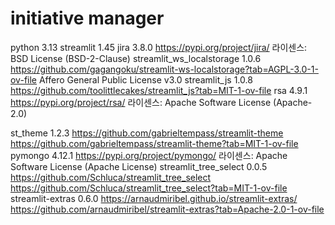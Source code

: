 # initiative manager

python 								3.13
streamlit 							1.45
jira 									3.8.0	https://pypi.org/project/jira/ 라이센스: BSD License (BSD-2-Clause)
streamlit_ws_localstorage	1.0.6 https://github.com/gagangoku/streamlit-ws-localstorage?tab=AGPL-3.0-1-ov-file Affero General Public License v3.0
streamlit_js						1.0.8	https://github.com/toolittlecakes/streamlit_js?tab=MIT-1-ov-file
rsa									4.9.1 https://pypi.org/project/rsa/ 라이센스: Apache Software License (Apache-2.0)

st_theme							1.2.3 https://github.com/gabrieltempass/streamlit-theme https://github.com/gabrieltempass/streamlit-theme?tab=MIT-1-ov-file
pymongo							4.12.1	https://pypi.org/project/pymongo/ 라이센스: Apache Software License (Apache License)
streamlit_tree_select			0.0.5		https://github.com/Schluca/streamlit_tree_select https://github.com/Schluca/streamlit_tree_select?tab=MIT-1-ov-file
streamlit-extras					0.6.0		https://arnaudmiribel.github.io/streamlit-extras/ https://github.com/arnaudmiribel/streamlit-extras?tab=Apache-2.0-1-ov-file

